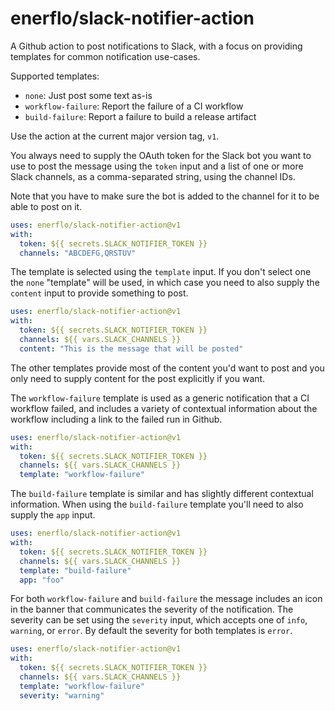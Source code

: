 # enerflo/slack-notifier-action

A Github action to post notifications to Slack, with a focus on providing templates for common
notification use-cases.

Supported templates:
- `none`: Just post some text as-is
- `workflow-failure`: Report the failure of a CI workflow
- `build-failure`: Report a failure to build a release artifact

Use the action at the current major version tag, `v1`.

You always need to supply the OAuth token for the Slack bot you want to use to post the message
using the `token` input and a list of one or more Slack channels, as a comma-separated string, using
the channel IDs.

Note that you have to make sure the bot is added to the channel for it to be able to post on it.

```yaml
uses: enerflo/slack-notifier-action@v1
with:
  token: ${{ secrets.SLACK_NOTIFIER_TOKEN }}
  channels: "ABCDEFG,QRSTUV"
```

The template is selected using the `template` input. If you don't select one the `none` "template"
will be used, in which case you need to also supply the `content` input to provide something to
post.

```yaml
uses: enerflo/slack-notifier-action@v1
with:
  token: ${{ secrets.SLACK_NOTIFIER_TOKEN }}
  channels: ${{ vars.SLACK_CHANNELS }}
  content: "This is the message that will be posted"
```

The other templates provide most of the content you'd want to post and you only need to supply
content for the post explicitly if you want.

The `workflow-failure` template is used as a generic notification that a CI workflow failed, and
includes a variety of contextual information about the workflow including a link to the failed run
in Github.

```yaml
uses: enerflo/slack-notifier-action@v1
with:
  token: ${{ secrets.SLACK_NOTIFIER_TOKEN }}
  channels: ${{ vars.SLACK_CHANNELS }}
  template: "workflow-failure"
```

The `build-failure` template is similar and has slightly different contextual information. When
using the `build-failure` template you'll need to also supply the `app` input.

```yaml
uses: enerflo/slack-notifier-action@v1
with:
  token: ${{ secrets.SLACK_NOTIFIER_TOKEN }}
  channels: ${{ vars.SLACK_CHANNELS }}
  template: "build-failure"
  app: "foo"
```

For both `workflow-failure` and `build-failure` the message includes an icon in the banner that
communicates the severity of the notification. The severity can be set using the `severity` input,
which accepts one of `info`, `warning`, or `error`. By default the severity for both templates is
`error`.

```yaml
uses: enerflo/slack-notifier-action@v1
with:
  token: ${{ secrets.SLACK_NOTIFIER_TOKEN }}
  channels: ${{ vars.SLACK_CHANNELS }}
  template: "workflow-failure"
  severity: "warning"
```
